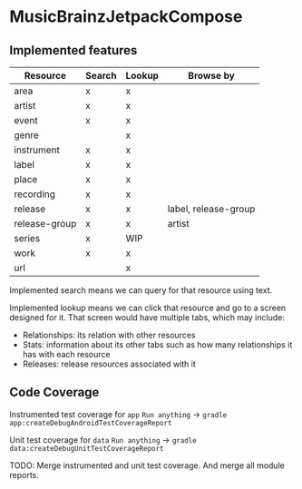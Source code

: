 # MusicBrainzJetpackCompose

## Implemented features

| Resource      | Search | Lookup | Browse by            |
|---------------|--------|--------|----------------------|
| area          | x      | x      |
| artist        | x      | x      |
| event         | x      | x      |
| genre         |        | x      |
| instrument    | x      | x      |
| label         | x      | x      |
| place         | x      | x      |
| recording     | x      | x      |
| release       | x      | x      | label, release-group |
| release-group | x      | x      | artist               |
| series        | x      | WIP    |
| work          | x      | x      |
| url           |        | x      |

Implemented search means we can query for that resource using text.

Implemented lookup means we can click that resource and go to a screen designed for it.
That screen would have multiple tabs, which may include:
- Relationships: its relation with other resources
- Stats: information about its other tabs such as how many relationships it has with each resource
- Releases: release resources associated with it

## Code Coverage

Instrumented test coverage for `app`
`Run anything` -> `gradle app:createDebugAndroidTestCoverageReport`

Unit test coverage for `data`
`Run anything` -> `gradle data:createDebugUnitTestCoverageReport`

TODO: Merge instrumented and unit test coverage. And merge all module reports.
